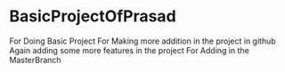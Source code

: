 # BasicProjectOfPrasad
For Doing Basic Project
For Making more addition in the project in github
Again adding some more features in the project
For Adding in the MasterBranch
